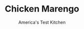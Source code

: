 ---
layout: ../../layouts/MarkdownPostLayout.astro
title: Chicken Marengo
author: America's Test Kitchen
pubDate: 2023-03-15
description: "This hearty stew has a colorful history that dates back to Napoleon. Over time this baroque recipe has become simpler but blander. Our recipe forgoes the canned soup base and instead builds flavor with rich ingredients like brandy, olives, and mushrooms."
image_url: https://res.cloudinary.com/hksqkdlah/image/upload/ar_1:1,c_fill,dpr_2.0,f_auto,fl_lossy.progressive.strip_profile,g_faces:auto,q_auto:low,w_344/6637_sfs-chicken-marengo-01-279517
tags: ["Main Courses","Italian","Chicken"]
calories: 2931
protein: 62
carbohydrates: 17
fats: 
fiber: 6
ingredients: ["4 , bone-in, skin-on split chicken breasts (about 3 pounds)",", Salt and pepper","1 tablespoon, extra-virgin olive oil","1 , onion, chopped fine","4 , garlic cloves, minced","10 ounces, cremini or white mushrooms, sliced thin","2 teaspoons, minced fresh thyme","2 tablespoons, tomato paste","1 (28-ounce) can, diced tomatoes, drained and roughly chopped (see note)","3/4 cup, low-sodium chicken broth","1/2 cup, brandy","1/4 cup, pitted kalamata olives, chopped fine","1/4 teaspoon, red pepper flakes","3 tablespoons, unsalted butter"]
serves: 4
time: "1½ hours"
instructions: ["Adjust oven rack to middle position and heat oven to 450 degrees. Pat chicken dry with paper towels and season with salt and pepper. Heat oil in Dutch oven over medium-high heat until just smoking. Cook chicken, skin-side down, until deep golden brown, about 5 minutes. Flip and brown on second side, about 2 minutes. Transfer to plate.","Reduce heat to medium. Add onion to fat in pan and cook until softened, about 5 minutes. Stir in garlic and cook until fragrant, about 30 seconds. Add mushrooms, thyme, and 1/4 teaspoon salt. Cover and cook, stirring occasionally, until mushrooms have released their juices, about 10 minutes. Stir in tomato paste and cook until thickened, about 2 minutes.","Stir in tomatoes, broth, brandy, olives, and pepper flakes and bring to boil. Add chicken pieces, skin-side up, along with any accumulated juices. Transfer pot to oven and cook, uncovered, until chicken registers 160 degrees, about 30 minutes. Transfer chicken to serving platter. Stir butter into sauce and season with salt and pepper. Pour sauce around chicken. Serve."]
nutrition: ["1417 mg Potassium","610 mg Phosphorus","137 mg Calcium","4 mg Iron","107 mg Magnesium","1743 mg Sodium","3 mg Zinc","39 g Fat","31 mg Niacin (B3)","15 g Monounsaturated","6 g Polyunsaturated","1 mg Thiamin (B1)","32 mg Vitamin C","1 µg Vitamin D","197 mg Cholesterol","13 g Saturated","6 g Fiber","46 µg Folate (food)","8 g Sugars","13 µg Vitamin K","549 g Water","17 g Carbs","46 µg Folate equivalent (total)","62 g Protein","3 mg Vitamin E","1 µg Vitamin B12","1 mg Vitamin B6","191 µg Vitamin A","732 kcal Energy","2931 calories"]
notes: "Since canned crushed tomatoes are often packed in a stale-tasting tomato sauce, we prefer to use drained diced tomatoes in this recipe. The tomatoes can be roughly chopped by hand or pulsed 3 or 4 times in a food processor."
---